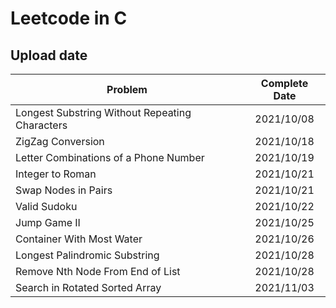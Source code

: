 # Leetcode in C

## Upload date  
| Problem | Complete Date |  
| --- | :---: | 
| Longest Substring Without Repeating Characters | 2021/10/08 |  
| ZigZag Conversion | 2021/10/18 |  
| Letter Combinations of a Phone Number | 2021/10/19 |  
| Integer to Roman | 2021/10/21 |  
| Swap Nodes in Pairs | 2021/10/21 |  
| Valid Sudoku | 2021/10/22 |  
| Jump Game II | 2021/10/25 |  
| Container With Most Water | 2021/10/26 |  
| Longest Palindromic Substring | 2021/10/28 |
| Remove Nth Node From End of List | 2021/10/28 |
| Search in Rotated Sorted Array | 2021/11/03 |
